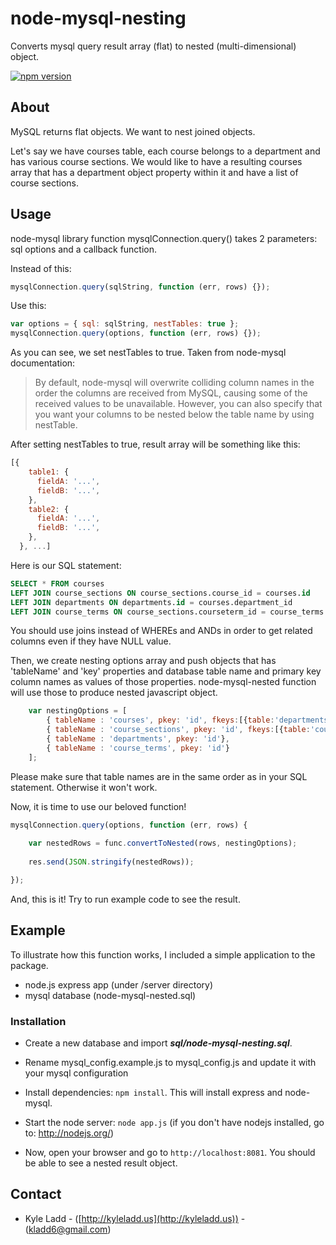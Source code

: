 # node-mysql-nesting

Converts mysql query result array (flat) to nested (multi-dimensional) object.

[![npm version](https://badge.fury.io/js/node-mysql-nesting.svg)](https://badge.fury.io/js/node-mysql-nesting)

## About

MySQL returns flat objects.  We want to nest joined objects.

Let's say we have courses table, each course belongs to a department and has various course sections. We would like to have a resulting courses array that has a department object property within it and have a list of course sections.

## Usage

node-mysql library function mysqlConnection.query() takes 2 parameters: sql options and a callback function. 

Instead of this:

```javascript 
mysqlConnection.query(sqlString, function (err, rows) {});
```

Use this:

```javascript 
var options = { sql: sqlString, nestTables: true };
mysqlConnection.query(options, function (err, rows) {});
```

As you can see, we set nestTables to true. Taken from node-mysql documentation:

> By default, node-mysql will overwrite colliding column names in the order the columns are received from MySQL, causing some of the received values to be unavailable. However, you can also specify that you want your columns to be nested below the table name by using nestTable.

After setting nestTables to true, result array will be something like this:

```javascript 
[{
    table1: {
      fieldA: '...',
      fieldB: '...',
    },
    table2: {
      fieldA: '...',
      fieldB: '...',
    },
  }, ...]
```

Here is our SQL statement:

```sql
SELECT * FROM courses 
LEFT JOIN course_sections ON course_sections.course_id = courses.id 
LEFT JOIN departments ON departments.id = courses.department_id 
LEFT JOIN course_terms ON course_sections.courseterm_id = course_terms.id';
```

You should use joins instead of WHEREs and ANDs in order to get related columns even if they have NULL value.

Then, we create nesting options array and push objects that has 'tableName' and 'key' properties and database table name and primary key column names as values of those  properties. node-mysql-nested function will use those to produce nested javascript object.

```javascript
    var nestingOptions = [
        { tableName : 'courses', pkey: 'id', fkeys:[{table:'departments',col:'department_id'}]},
        { tableName : 'course_sections', pkey: 'id', fkeys:[{table:'courses',col:'course_id'},{table:'course_terms',col:'courseterm_id'}]},
        { tableName : 'departments', pkey: 'id'},
        { tableName : 'course_terms', pkey: 'id'}
    ];
``` 

Please make sure that table names are in the same order as in your SQL statement. Otherwise it won't work.

Now, it is time to use our beloved function!

```javascript
mysqlConnection.query(options, function (err, rows) {
    
    var nestedRows = func.convertToNested(rows, nestingOptions);
    
    res.send(JSON.stringify(nestedRows));

});
```

And, this is it! Try to run example code to see the result.


## Example

To illustrate how this function works, I included a simple application to the package. 

* node.js express app (under /server directory)
* mysql database (node-mysql-nested.sql)

### Installation

* Create a new database and import ***sql/node-mysql-nesting.sql***.

* Rename mysql_config.example.js to mysql_config.js and update it with your mysql configuration

* Install dependencies: `npm install`. This will install express and node-mysql.

* Start the node server: `node app.js` (if you don't have nodejs installed, go to: http://nodejs.org/)

* Now, open your browser and go to `http://localhost:8081`. You should be able to see a nested result object.

## Contact

 - Kyle Ladd - ([http://kyleladd.us](http://kyleladd.us)) - (kladd6@gmail.com)
